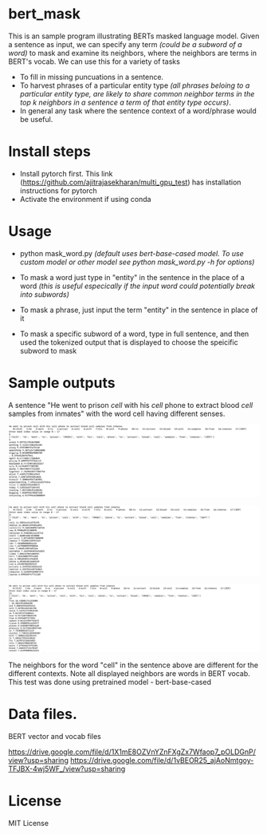 # bert_mask

This is an sample program illustrating BERTs masked language model. 
Given a sentence as input, we can specify any term _(could be a subword of a word)_ to mask and examine its neighbors, where the neighbors are terms in BERT's vocab.
We can use this for a variety of tasks
* To fill in missing puncuations in a sentence. 
* To harvest phrases of a particular entity type _(all phrases beloing to a particular entity type, are likely to share common neighbor terms in the top k neighbors in a sentence a term of that entity type occurs)_. 
* In general any task where the sentence context of a word/phrase would be useful. 

# Install steps
* Install pytorch first. This link (https://github.com/ajitrajasekharan/multi_gpu_test)   has installation instructions for pytorch
* Activate the environment if using conda

# Usage 
* python mask_word.py  _(default uses bert-base-cased model. To use custom model or other model see python mask_word.py -h for options)_ 

* To mask a word just type in "entity" in the sentence in the place of a word _(this is useful especically if the input word could potentially break into subwords)_

* To mask a phrase, just input the term "entity" in the sentence in place of it

* To mask a specific subword of a word, type in full sentence, and then used the tokenized output that is displayed to choose the speicific subword to mask

# Sample outputs
A sentence "He went to prison _cell_ with his _cell_ phone to extract blood _cell_ samples from inmates" with the word cell having different senses. 

![Output of mask_word.py - 1 of 3](1.png) 

![Output of mask_word.py - 2 of 3](2.png) 

![Output of mask_word.py - 3 of 3](3.png) 

The neighbors for the word "cell" in the sentence above are different for the different contexts. Note all displayed neighbors are words in BERT vocab. This test was done using pretrained model - bert-base-cased

# Data files.
BERT vector and vocab files

https://drive.google.com/file/d/1X1mE8OZVnYZnFXgZx7Wfaop7_pOLDGnP/view?usp=sharing
https://drive.google.com/file/d/1vBEOR25_ajAoNmtgoy-TFJBX-4wj5WF_/view?usp=sharing



# License

MIT License
